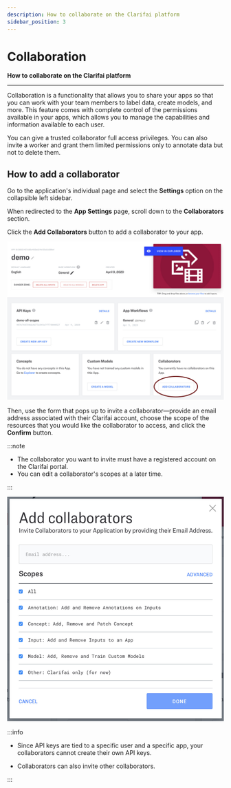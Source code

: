 ```yaml
---
description: How to collaborate on the Clarifai platform
sidebar_position: 3
---
```


# Collaboration

**How to collaborate on the Clarifai platform**
<hr />

Collaboration is a functionality that allows you to share your apps so that you can work with your team members to label data, create models, and more. This feature comes with complete control of the permissions available in your apps, which allows you to manage the capabilities and information available to each user. 

You can give a trusted collaborator full access privileges. You can also invite a worker and grant them limited permissions only to annotate data but not to delete them.

## How to add a collaborator

Go to the application's individual page and select the **Settings** option on the collapsible left sidebar.

When redirected to the **App Settings** page, scroll down to the **Collaborators** section. 

Click the **Add Collaborators** button to add a collaborator to your app. 

![](/img/add_collaborators.jpg)

Then, use the form that pops up to invite a collaborator—provide an email address associated with their Clarifai account, choose the scope of the resources that you would like the collaborator to access, and click the **Confirm** button. 

:::note

- The collaborator you want to invite must have a registered account on the Clarifai portal.
- You can edit a collaborator's scopes at a later time.

:::

![](/img/collaborator_scopes.jpg)

:::info

* Since API keys are tied to a specific user and a specific app, your collaborators cannot create their own API keys. 

* Collaborators can also invite other collaborators.

:::
